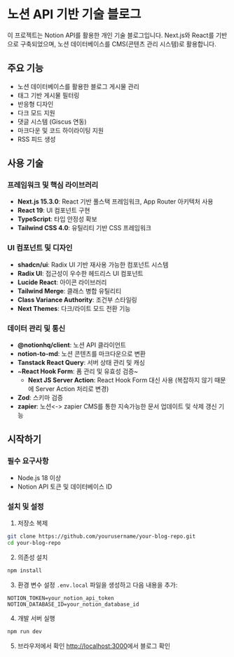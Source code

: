 # 노션 API 기반 기술 블로그

이 프로젝트는 Notion API를 활용한 개인 기술 블로그입니다. Next.js와 React를 기반으로 구축되었으며, 노션 데이터베이스를 CMS(콘텐츠 관리 시스템)로 활용합니다.

## 주요 기능

- 노션 데이터베이스를 활용한 블로그 게시물 관리
- 태그 기반 게시물 필터링
- 반응형 디자인
- 다크 모드 지원
- 댓글 시스템 (Giscus 연동)
- 마크다운 및 코드 하이라이팅 지원
- RSS 피드 생성

## 사용 기술

### 프레임워크 및 핵심 라이브러리

- **Next.js 15.3.0**: React 기반 풀스택 프레임워크, App Router 아키텍처 사용
- **React 19**: UI 컴포넌트 구현
- **TypeScript**: 타입 안정성 확보
- **Tailwind CSS 4.0**: 유틸리티 기반 CSS 프레임워크

### UI 컴포넌트 및 디자인

- **shadcn/ui**: Radix UI 기반 재사용 가능한 컴포넌트 시스템
- **Radix UI**: 접근성이 우수한 헤드리스 UI 컴포넌트
- **Lucide React**: 아이콘 라이브러리
- **Tailwind Merge**: 클래스 병합 유틸리티
- **Class Variance Authority**: 조건부 스타일링
- **Next Themes**: 다크/라이트 모드 전환 기능

### 데이터 관리 및 통신

- **@notionhq/client**: 노션 API 클라이언트
- **notion-to-md**: 노션 콘텐츠를 마크다운으로 변환
- **Tanstack React Query**: 서버 상태 관리 및 캐싱
- ~**React Hook Form**: 폼 관리 및 유효성 검증~
   - **Next JS Server Action**: React Hook Form 대신 사용 (복잡하지 않기 때문에 Server Action 처리로 변경)
- **Zod**: 스키마 검증
- **zapier**: 노션<-> zapier CMS를 통한 지속가능한 문서 업데이트 및 삭제 갱신 기능

## 시작하기

### 필수 요구사항

- Node.js 18 이상
- Notion API 토큰 및 데이터베이스 ID

### 설치 및 설정

1. 저장소 복제

```bash
git clone https://github.com/yourusername/your-blog-repo.git
cd your-blog-repo
```

2. 의존성 설치

```bash
npm install
```

3. 환경 변수 설정
   `.env.local` 파일을 생성하고 다음 내용을 추가:

```
NOTION_TOKEN=your_notion_api_token
NOTION_DATABASE_ID=your_notion_database_id
```

4. 개발 서버 실행

```bash
npm run dev
```

5. 브라우저에서 확인
   [http://localhost:3000](http://localhost:3000)에서 블로그 확인
